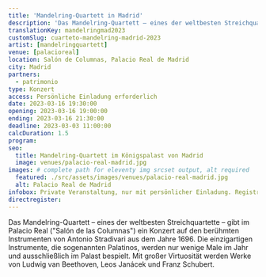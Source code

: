 ```yaml
---
title: 'Mandelring-Quartett in Madrid'
description: 'Das Mandelring-Quartett – eines der weltbesten Streichquartette – gibt im Palacio Real ein Konzert auf den berühmten Instrumenten von Antonio Stradivari'
translationKey: mandelringmad2023
customSlug: cuarteto-mandelring-madrid-2023
artist: [mandelringquartett]
venue: [palacioreal]
location: Salón de Columnas, Palacio Real de Madrid
city: Madrid
partners:
  - patrimonio
type: Konzert
access: Persönliche Einladung erforderlich
date: 2023-03-16 19:30:00
opening: 2023-03-16 19:00:00
ending: 2023-03-16 21:30:00
deadline: 2023-03-03 11:00:00
calcDuration: 1.5
program:
seo:
  title: Mandelring-Quartett im Königspalast von Madrid
  image: venues/palacio-real-madrid.jpg
images: # complete path for eleventy img srcset output, alt required
  featured: ./src/assets/images/venues/palacio-real-madrid.jpg
  alt: Palacio Real de Madrid
infobox: Private Veranstaltung, nur mit persönlicher Einladung. Registrierte Teilnehmer erhalten zusätzlich eine Einladung vom Königshaus.
directregister:
---
```


Das Mandelring-Quartett – eines der weltbesten Streichquartette – gibt im Palacio Real ("Salón de las Columnas") ein Konzert auf den berühmten Instrumenten von Antonio Stradivari aus dem Jahre 1696. Die einzigartigen Instrumente, die sogenannten Palatinos, werden nur wenige Male im Jahr und ausschließlich im Palast bespielt. Mit großer Virtuosität werden Werke von Ludwig van Beethoven, Leos Janácek und Franz Schubert.

